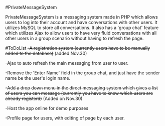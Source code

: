 #PrivateMessageSystem

PrivateMessageSystem is a messaging system made in PHP which allows users to log into their account and have conversations with other users. It utilizes MySQL to store all conversations.
It also has a 'group chat' feature which utilizes Ajax to allow users to have very fluid conversations with all other users in a group scenario without having to refresh the page. 

#ToDoList
~~-A registration system (currently users have to be manually added to the database)~~ (added Nov.30)

-Ajax to auto refresh the main messaging from user to user.

-Remove the 'Enter Name' field in the group chat, and just have the sender name be the user's login name.

~~-Add a drop down menu in the direct messaging system which gives a list of users you can message (currently you have to know which users are already registerd)~~ (Added on Nov.30)

-Host the app online for demo purposes

-Profile page for users, with editing of page by each user. 
